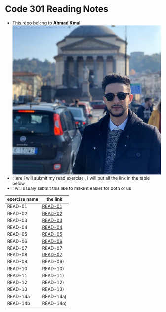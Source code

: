 # Code 301 Reading Notes
* This repo belong to **Ahmad Kmal**
![ahmad kmal](76638483_10219918505896882_4825513838591868928_n.jpg)
* Here I will submit my read exercise , I will put all the link in the table below 
* I will usualy submit this like to make it easier for both of us 


|exercise name | the link     | 
|--------------|--------------|
|READ-01      | [READ-01](https://ahmadkmal.github.io/reading-notes/READ-1)            |     
|READ-02      |  [READ-02](https://ahmadkmal.github.io/reading-notes/READ-2)           |
|READ-03      |  [READ-03](https://ahmadkmal.github.io/reading-notes/READ-3)           |
|READ-04      |  [READ-04](https://ahmadkmal.github.io/reading-notes/READ-4)           |
|READ-05      |  [READ-05](https://ahmadkmal.github.io/reading-notes/READ-5)           |
|READ-06      |  [READ-06](https://ahmadkmal.github.io/reading-notes/READ-6)           |
|READ-07      |  [READ-07](https://ahmadkmal.github.io/reading-notes/READ-07)           |
|READ-08      |  [READ-07](https://ahmadkmal.github.io/reading-notes/READ-08)           |
|READ-09      |  READ-09)           |  
|READ-10      |  READ-10)           |
|READ-11      |  READ-11)           |
|READ-12      |  READ-12)           |
|READ-13      |  READ-13)           |
|READ-14a      |  READ-14a)           |
|READ-14b      |  READ-14b)           | 
